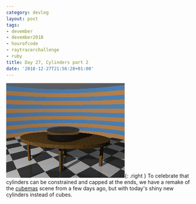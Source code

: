 ```yaml
---
category: devlog
layout: post
tags:
- devember
- devember2018
- hourofcode
- raytracerchallenge
- ruby
title: Day 27, Cylinders part 2
date: '2018-12-27T21:56:28+01:00'
---
```

![Cylindric room](/img/2018/12/cylindric-room.png){: .right }
To celebrate that cylinders can be constrained and capped at the ends, we have a remake of the [cubemas][] scene from a few days ago, but with today's shiny new cylinders instead of cubes.

[cubemas]: /2018/12/25/day-25-cubemas/

